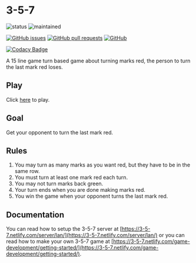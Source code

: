 # 3-5-7
![status](https://img.shields.io/badge/status-complete-brightgreen.svg)
![maintained](https://img.shields.io/badge/maintained-no%20(as%20of%202018)-red.svg)

[![GitHub issues](https://img.shields.io/github/issues/hparcells/3-5-7.svg)](https://github.com/hparcells/3-5-7)
[![GitHub pull requests](https://img.shields.io/github/issues-pr/hparcells/3-5-7.svg)](https://github.com/hparcells/3-5-7)
[![GitHub](https://img.shields.io/github/license/hparcells/3-5-7.svg)](https://github.com/hparcells/3-5-7)

[![Codacy Badge](https://api.codacy.com/project/badge/Grade/e79f0d8ce316452cae2ac914c7da6d79)](https://www.codacy.com/app/hparcells/3-5-7?utm_source=github.com&amp;utm_medium=referral&amp;utm_content=hparcells/3-5-7&amp;utm_campaign=Badge_Grade)

A 15 line game turn based game about turning marks red, the person to turn the last mark red loses.

## Play
Click [here](https://hparcells.me/games/3-5-7/) to play.

## Goal
Get your opponent to turn the last mark red.

## Rules
1. You may turn as many marks as you want red, but they have to be in the same row.
2. You must turn at least one mark red each turn.
3. You may not turn marks back green.
4. Your turn ends when you are done making marks red.
5. You win the game when your opponent turns the last mark red.

## Documentation
You can read how to setup the 3-5-7 server at [https://3-5-7.netlify.com/server/lan/](https://3-5-7.netlify.com/server/lan/) or you can read how to make your own 3-5-7 game at [https://3-5-7.netlify.com/game-development/getting-started/](https://3-5-7.netlify.com/game-development/getting-started/).
